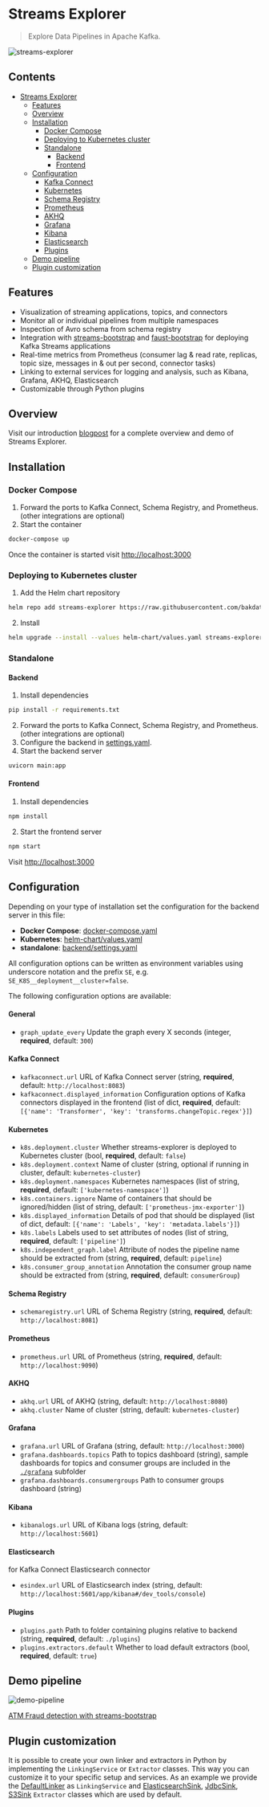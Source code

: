 # Streams Explorer

> Explore Data Pipelines in Apache Kafka.

![streams-explorer](https://github.com/bakdata/streams-explorer/blob/main/screens/overview.png?raw=true)

## Contents

- [Streams Explorer](#streams-explorer)
  - [Features](#features)
  - [Overview](#overview)
  - [Installation](#installation)
    - [Docker Compose](#docker-compose)
    - [Deploying to Kubernetes cluster](#deploying-to-kubernetes-cluster)
    - [Standalone](#standalone)
      - [Backend](#backend)
      - [Frontend](#frontend)
  - [Configuration](#configuration)
    - [Kafka Connect](#kafka-connect)
    - [Kubernetes](#kubernetes)
    - [Schema Registry](#schema-registry)
    - [Prometheus](#prometheus)
    - [AKHQ](#akhq)
    - [Grafana](#grafana)
    - [Kibana](#kibana)
    - [Elasticsearch](#elasticsearch)
    - [Plugins](#plugins)
  - [Demo pipeline](#demo-pipeline)
  - [Plugin customization](#plugin-customization)

## Features

- Visualization of streaming applications, topics, and connectors
- Monitor all or individual pipelines from multiple namespaces
- Inspection of Avro schema from schema registry
- Integration with [streams-bootstrap](https://github.com/bakdata/streams-bootstrap) and [faust-bootstrap](https://github.com/bakdata/faust-bootstrap) for deploying Kafka Streams applications
- Real-time metrics from Prometheus (consumer lag & read rate, replicas, topic size, messages in & out per second, connector tasks)
- Linking to external services for logging and analysis, such as Kibana, Grafana, AKHQ, Elasticsearch
- Customizable through Python plugins

## Overview

Visit our introduction [blogpost](https://medium.com/bakdata/exploring-data-pipelines-in-apache-kafka-with-streams-explorer-8337dd11fdad) for a complete overview and demo of Streams Explorer.

## Installation

### Docker Compose

1. Forward the ports to Kafka Connect, Schema Registry, and Prometheus. (other integrations are optional)
2. Start the container

```sh
docker-compose up
```

Once the container is started visit <http://localhost:3000>

### Deploying to Kubernetes cluster

1. Add the Helm chart repository

```sh
helm repo add streams-explorer https://raw.githubusercontent.com/bakdata/streams-explorer/master/helm-chart/
```

2. Install

```sh
helm upgrade --install --values helm-chart/values.yaml streams-explorer
```

### Standalone

#### Backend

1. Install dependencies

```sh
pip install -r requirements.txt
```

2. Forward the ports to Kafka Connect, Schema Registry, and Prometheus. (other integrations are optional)
3. Configure the backend in [settings.yaml](backend/settings.yaml).
4. Start the backend server

```sh
uvicorn main:app
```

#### Frontend

1. Install dependencies

```sh
npm install
```

2. Start the frontend server

```sh
npm start
```

Visit <http://localhost:3000>

## Configuration

Depending on your type of installation set the configuration for the backend server in this file:

- **Docker Compose**: [docker-compose.yaml](docker-compose.yaml)
- **Kubernetes**: [helm-chart/values.yaml](helm-chart/values.yaml)
- **standalone**: [backend/settings.yaml](backend/settings.yaml)

All configuration options can be written as environment variables using underscore notation and the prefix `SE`, e.g. `SE_K8S__deployment__cluster=false`.

The following configuration options are available:

#### General

- `graph_update_every` Update the graph every X seconds (integer, **required**, default: `300`)

#### Kafka Connect

- `kafkaconnect.url` URL of Kafka Connect server (string, **required**, default: `http://localhost:8083`)
- `kafkaconnect.displayed_information` Configuration options of Kafka connectors displayed in the frontend (list of dict, **required**, default: `[{'name': 'Transformer', 'key': 'transforms.changeTopic.regex'}]`)

#### Kubernetes

- `k8s.deployment.cluster` Whether streams-explorer is deployed to Kubernetes cluster (bool, **required**, default: `false`)
- `k8s.deployment.context` Name of cluster (string, optional if running in cluster, default: `kubernetes-cluster`)
- `k8s.deployment.namespaces` Kubernetes namespaces (list of string, **required**, default: `['kubernetes-namespace']`)
- `k8s.containers.ignore` Name of containers that should be ignored/hidden (list of string, default: `['prometheus-jmx-exporter']`)
- `k8s.displayed_information` Details of pod that should be displayed (list of dict, default: `[{'name': 'Labels', 'key': 'metadata.labels'}]`)
- `k8s.labels` Labels used to set attributes of nodes (list of string, **required**, default: `['pipeline']`)
- `k8s.independent_graph.label` Attribute of nodes the pipeline name should be extracted from (string, **required**, default: `pipeline`)
- `k8s.consumer_group_annotation` Annotation the consumer group name should be extracted from (string, **required**, default: `consumerGroup`)

#### Schema Registry

- `schemaregistry.url` URL of Schema Registry (string, **required**, default: `http://localhost:8081`)

#### Prometheus

- `prometheus.url` URL of Prometheus (string, **required**, default: `http://localhost:9090`)

#### AKHQ

- `akhq.url` URL of AKHQ (string, default: `http://localhost:8080`)
- `akhq.cluster` Name of cluster (string, default: `kubernetes-cluster`)

#### Grafana

- `grafana.url` URL of Grafana (string, default: `http://localhost:3000`)
- `grafana.dashboards.topics` Path to topics dashboard (string), sample dashboards for topics and consumer groups are included in the [`./grafana`](https://github.com/bakdata/streams-explorer/tree/main/grafana) subfolder
- `grafana.dashboards.consumergroups` Path to consumer groups dashboard (string)

#### Kibana

- `kibanalogs.url` URL of Kibana logs (string, default: `http://localhost:5601`)

#### Elasticsearch

for Kafka Connect Elasticsearch connector

- `esindex.url` URL of Elasticsearch index (string, default: `http://localhost:5601/app/kibana#/dev_tools/console`)

#### Plugins

- `plugins.path` Path to folder containing plugins relative to backend (string, **required**, default: `./plugins`)
- `plugins.extractors.default` Whether to load default extractors (bool, **required**, default: `true`)

## Demo pipeline

![demo-pipeline](https://github.com/bakdata/streams-explorer/blob/main/screens/demo-pipeline.png?raw=true)

[ATM Fraud detection with streams-bootstrap](https://github.com/bakdata/streams-explorer/blob/main/demo-atm-fraud/README.md)

## Plugin customization

It is possible to create your own linker and extractors in Python by implementing the `LinkingService` or `Extractor` classes. This way you can customize it to your specific setup and services. As an example we provide the [DefaultLinker](https://github.com/bakdata/streams-explorer/blob/main/backend/streams_explorer/defaultlinker.py) as `LinkingService` and [ElasticsearchSink](https://github.com/bakdata/streams-explorer/blob/main/backend/streams_explorer/core/extractor/default/elasticsearch_sink.py), [JdbcSink](https://github.com/bakdata/streams-explorer/blob/main/backend/streams_explorer/core/extractor/default/jdbc_sink.py), [S3Sink](https://github.com/bakdata/streams-explorer/blob/main/backend/streams_explorer/core/extractor/default/s3_sink.py) `Extractor` classes which are used by default.
